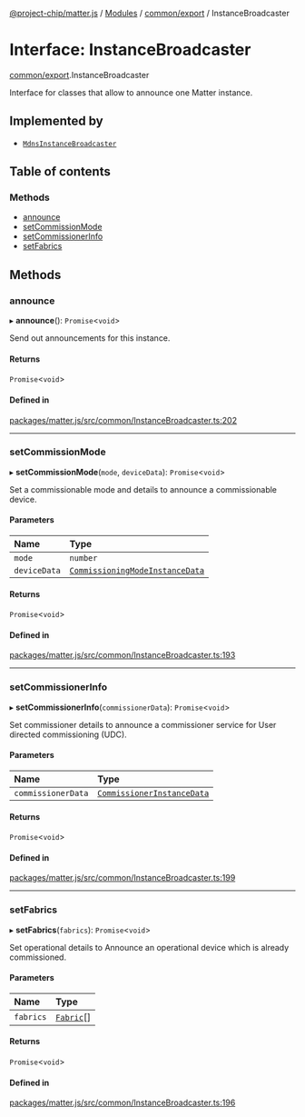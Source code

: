 [@project-chip/matter.js](../README.md) / [Modules](../modules.md) / [common/export](../modules/common_export.md) / InstanceBroadcaster

# Interface: InstanceBroadcaster

[common/export](../modules/common_export.md).InstanceBroadcaster

Interface for classes that allow to announce one Matter instance.

## Implemented by

- [`MdnsInstanceBroadcaster`](../classes/export._internal_.MdnsInstanceBroadcaster.md)

## Table of contents

### Methods

- [announce](common_export.InstanceBroadcaster.md#announce)
- [setCommissionMode](common_export.InstanceBroadcaster.md#setcommissionmode)
- [setCommissionerInfo](common_export.InstanceBroadcaster.md#setcommissionerinfo)
- [setFabrics](common_export.InstanceBroadcaster.md#setfabrics)

## Methods

### announce

▸ **announce**(): `Promise`<`void`\>

Send out announcements for this instance.

#### Returns

`Promise`<`void`\>

#### Defined in

[packages/matter.js/src/common/InstanceBroadcaster.ts:202](https://github.com/project-chip/matter.js/blob/16d5b0d/packages/matter.js/src/common/InstanceBroadcaster.ts#L202)

___

### setCommissionMode

▸ **setCommissionMode**(`mode`, `deviceData`): `Promise`<`void`\>

Set a commissionable mode and details to announce a commissionable device.

#### Parameters

| Name | Type |
| :------ | :------ |
| `mode` | `number` |
| `deviceData` | [`CommissioningModeInstanceData`](../modules/common_export.md#commissioningmodeinstancedata) |

#### Returns

`Promise`<`void`\>

#### Defined in

[packages/matter.js/src/common/InstanceBroadcaster.ts:193](https://github.com/project-chip/matter.js/blob/16d5b0d/packages/matter.js/src/common/InstanceBroadcaster.ts#L193)

___

### setCommissionerInfo

▸ **setCommissionerInfo**(`commissionerData`): `Promise`<`void`\>

Set commissioner details to announce a commissioner service for User directed commissioning (UDC).

#### Parameters

| Name | Type |
| :------ | :------ |
| `commissionerData` | [`CommissionerInstanceData`](../modules/common_export.md#commissionerinstancedata) |

#### Returns

`Promise`<`void`\>

#### Defined in

[packages/matter.js/src/common/InstanceBroadcaster.ts:199](https://github.com/project-chip/matter.js/blob/16d5b0d/packages/matter.js/src/common/InstanceBroadcaster.ts#L199)

___

### setFabrics

▸ **setFabrics**(`fabrics`): `Promise`<`void`\>

Set operational details to Announce an operational device which is already commissioned.

#### Parameters

| Name | Type |
| :------ | :------ |
| `fabrics` | [`Fabric`](../classes/fabric_export.Fabric.md)[] |

#### Returns

`Promise`<`void`\>

#### Defined in

[packages/matter.js/src/common/InstanceBroadcaster.ts:196](https://github.com/project-chip/matter.js/blob/16d5b0d/packages/matter.js/src/common/InstanceBroadcaster.ts#L196)

